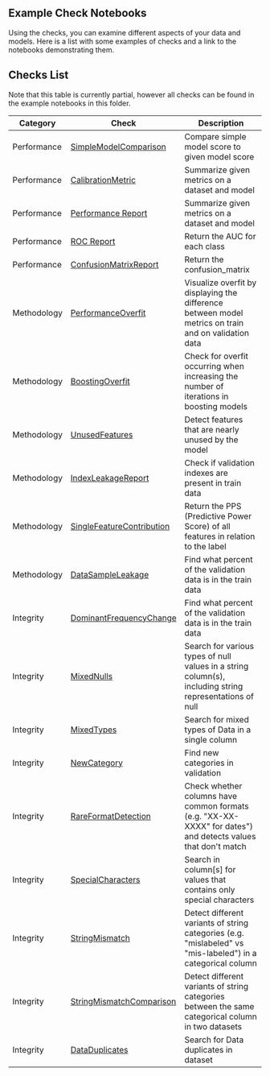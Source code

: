 <!--
  ~ Deepchecks
  ~ Copyright (C) 2021 Deepchecks
  ~
  ~ This program is free software: you can redistribute it and/or modify
  ~ it under the terms of the GNU Affero General Public License as published by
  ~ the Free Software Foundation, either version 3 of the License, or
  ~ (at your option) any later version.
  ~
  ~ This program is distributed in the hope that it will be useful,
  ~ but WITHOUT ANY WARRANTY; without even the implied warranty of
  ~ MERCHANTABILITY or FITNESS FOR A PARTICULAR PURPOSE.  See the
  ~ GNU Affero General Public License for more details.
  ~
  ~ You should have received a copy of the GNU Affero General Public License
  ~ along with this program.  If not, see <http://www.gnu.org/licenses/>.
  ~
-->
## Example Check Notebooks

Using the checks, you can examine different aspects of your data and models. Here is a list with some examples of checks and a link to the notebooks demonstrating them.
  

 ## Checks List

  Note that this table is currently partial, however all checks can be found in the example notebooks in this folder.

Category | Check | Description |
|---------|---------|----------------|
| Performance | [SimpleModelComparison](./performance/simple_model_comparison.ipynb)|Compare simple model score to given model score |
| Performance | [CalibrationMetric](./performance/calibration_metric.ipynb)|Summarize given metrics on a dataset and model |
| Performance | [Performance Report](./performance/performance_report.ipynb)|Summarize given metrics on a dataset and model |
| Performance | [ROC Report](./performance/roc_report.ipynb)|Return the AUC for each class |
| Performance| [ConfusionMatrixReport](./performance/confusion_matrix_report.ipynb)|Return the confusion_matrix |
| Methodology| [PerformanceOverfit](./methodology/performance_overfit.ipynb) | Visualize overfit by displaying the difference between model metrics on train and on validation data |
| Methodology| [BoostingOverfit](./methodology/boosting_overfit.ipynb) |Check for overfit occurring when increasing the number of iterations in boosting models
| Methodology| [UnusedFeatures](./methodology/unused_features.ipynb) |Detect features that are nearly unused by the model |
| Methodology | [IndexLeakageReport](./methodology/index_leakage.ipynb)|Check if validation indexes are present in train data |
| Methodology | [SingleFeatureContribution](./methodology/single_feature_contribution.ipynb) | Return the PPS (Predictive Power Score) of all features in relation to the label |
| Methodology| [DataSampleLeakage](./methodology/data_sample_leakage.ipynb) |Find what percent of the validation data is in the train data |
| Integrity| [DominantFrequencyChange](./integrity/dominant_frequency_change.ipynb) |Find what percent of the validation data is in the train data |
| Integrity| [MixedNulls](./integrity/mixed_nulls.ipynb) | Search for various types of null values in a string column(s), including string representations of null |
| Integrity| [MixedTypes](./integrity/mixed_types.ipynb) | Search for mixed types of Data in a single column |
| Integrity| [NewCategory](./integrity/new_category.ipynb) | Find new categories in validation |
| Integrity| [RareFormatDetection](./integrity/rare_format_detection.ipynb) | Check whether columns have common formats (e.g. "XX-XX-XXXX" for dates") and detects values that don't match |
| Integrity| [SpecialCharacters](./integrity/special_characters.ipynb) | Search in column[s] for values that contains only special characters |
| Integrity| [StringMismatch](./integrity/string_mismatch.ipynb)| Detect different variants of string categories (e.g. "mislabeled" vs "mis-labeled") in a categorical column |
| Integrity|[StringMismatchComparison](./integrity/string_mismatch_comparison.ipynb) | Detect different variants of string categories between the same categorical column in two datasets|
| Integrity|[DataDuplicates](./integrity/data_duplicates.ipynb) |Search for Data duplicates in dataset |